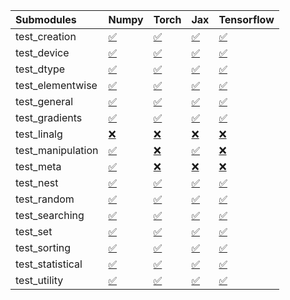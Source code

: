 | Submodules        | Numpy                                                                                                                           | Torch                                                                                                                           | Jax                                                                                                                             | Tensorflow                                                                                                                      |
|:------------------|:--------------------------------------------------------------------------------------------------------------------------------|:--------------------------------------------------------------------------------------------------------------------------------|:--------------------------------------------------------------------------------------------------------------------------------|:--------------------------------------------------------------------------------------------------------------------------------|
| test_creation     | <a href="https://github.com/unifyai/ivy/runs/7842675477?check_suite_focus=true" rel="noopener noreferrer" target="_blank">✅</a> | <a href="https://github.com/unifyai/ivy/runs/7842677238?check_suite_focus=true" rel="noopener noreferrer" target="_blank">✅</a> | <a href="https://github.com/unifyai/ivy/runs/7842678931?check_suite_focus=true" rel="noopener noreferrer" target="_blank">✅</a> | <a href="https://github.com/unifyai/ivy/runs/7842680411?check_suite_focus=true" rel="noopener noreferrer" target="_blank">✅</a> |
| test_device       | <a href="https://github.com/unifyai/ivy/runs/7842675589?check_suite_focus=true" rel="noopener noreferrer" target="_blank">✅</a> | <a href="https://github.com/unifyai/ivy/runs/7842677323?check_suite_focus=true" rel="noopener noreferrer" target="_blank">✅</a> | <a href="https://github.com/unifyai/ivy/runs/7842679050?check_suite_focus=true" rel="noopener noreferrer" target="_blank">✅</a> | <a href="https://github.com/unifyai/ivy/runs/7842680515?check_suite_focus=true" rel="noopener noreferrer" target="_blank">✅</a> |
| test_dtype        | <a href="https://github.com/unifyai/ivy/runs/7842675725?check_suite_focus=true" rel="noopener noreferrer" target="_blank">✅</a> | <a href="https://github.com/unifyai/ivy/runs/7842677421?check_suite_focus=true" rel="noopener noreferrer" target="_blank">✅</a> | <a href="https://github.com/unifyai/ivy/runs/7842679128?check_suite_focus=true" rel="noopener noreferrer" target="_blank">✅</a> | <a href="https://github.com/unifyai/ivy/runs/7842680626?check_suite_focus=true" rel="noopener noreferrer" target="_blank">✅</a> |
| test_elementwise  | <a href="https://github.com/unifyai/ivy/runs/7842675822?check_suite_focus=true" rel="noopener noreferrer" target="_blank">✅</a> | <a href="https://github.com/unifyai/ivy/runs/7842677529?check_suite_focus=true" rel="noopener noreferrer" target="_blank">✅</a> | <a href="https://github.com/unifyai/ivy/runs/7842679195?check_suite_focus=true" rel="noopener noreferrer" target="_blank">✅</a> | <a href="https://github.com/unifyai/ivy/runs/7842680710?check_suite_focus=true" rel="noopener noreferrer" target="_blank">✅</a> |
| test_general      | <a href="https://github.com/unifyai/ivy/runs/7842675945?check_suite_focus=true" rel="noopener noreferrer" target="_blank">✅</a> | <a href="https://github.com/unifyai/ivy/runs/7842677660?check_suite_focus=true" rel="noopener noreferrer" target="_blank">✅</a> | <a href="https://github.com/unifyai/ivy/runs/7842679283?check_suite_focus=true" rel="noopener noreferrer" target="_blank">✅</a> | <a href="https://github.com/unifyai/ivy/runs/7842680796?check_suite_focus=true" rel="noopener noreferrer" target="_blank">✅</a> |
| test_gradients    | <a href="https://github.com/unifyai/ivy/runs/7842676064?check_suite_focus=true" rel="noopener noreferrer" target="_blank">✅</a> | <a href="https://github.com/unifyai/ivy/runs/7842677785?check_suite_focus=true" rel="noopener noreferrer" target="_blank">✅</a> | <a href="https://github.com/unifyai/ivy/runs/7842679359?check_suite_focus=true" rel="noopener noreferrer" target="_blank">✅</a> | <a href="https://github.com/unifyai/ivy/runs/7842680869?check_suite_focus=true" rel="noopener noreferrer" target="_blank">✅</a> |
| test_linalg       | <a href="https://github.com/unifyai/ivy/runs/7842676198?check_suite_focus=true" rel="noopener noreferrer" target="_blank">❌</a> | <a href="https://github.com/unifyai/ivy/runs/7842677897?check_suite_focus=true" rel="noopener noreferrer" target="_blank">❌</a> | <a href="https://github.com/unifyai/ivy/runs/7842679469?check_suite_focus=true" rel="noopener noreferrer" target="_blank">❌</a> | <a href="https://github.com/unifyai/ivy/runs/7842680963?check_suite_focus=true" rel="noopener noreferrer" target="_blank">❌</a> |
| test_manipulation | <a href="https://github.com/unifyai/ivy/runs/7842676320?check_suite_focus=true" rel="noopener noreferrer" target="_blank">✅</a> | <a href="https://github.com/unifyai/ivy/runs/7842678003?check_suite_focus=true" rel="noopener noreferrer" target="_blank">❌</a> | <a href="https://github.com/unifyai/ivy/runs/7842679601?check_suite_focus=true" rel="noopener noreferrer" target="_blank">✅</a> | <a href="https://github.com/unifyai/ivy/runs/7842681047?check_suite_focus=true" rel="noopener noreferrer" target="_blank">❌</a> |
| test_meta         | <a href="https://github.com/unifyai/ivy/runs/7842676421?check_suite_focus=true" rel="noopener noreferrer" target="_blank">✅</a> | <a href="https://github.com/unifyai/ivy/runs/7842678089?check_suite_focus=true" rel="noopener noreferrer" target="_blank">❌</a> | <a href="https://github.com/unifyai/ivy/runs/7842679673?check_suite_focus=true" rel="noopener noreferrer" target="_blank">❌</a> | <a href="https://github.com/unifyai/ivy/runs/7842681123?check_suite_focus=true" rel="noopener noreferrer" target="_blank">❌</a> |
| test_nest         | <a href="https://github.com/unifyai/ivy/runs/7842676526?check_suite_focus=true" rel="noopener noreferrer" target="_blank">✅</a> | <a href="https://github.com/unifyai/ivy/runs/7842678201?check_suite_focus=true" rel="noopener noreferrer" target="_blank">✅</a> | <a href="https://github.com/unifyai/ivy/runs/7842679759?check_suite_focus=true" rel="noopener noreferrer" target="_blank">✅</a> | <a href="https://github.com/unifyai/ivy/runs/7842681195?check_suite_focus=true" rel="noopener noreferrer" target="_blank">✅</a> |
| test_random       | <a href="https://github.com/unifyai/ivy/runs/7842676629?check_suite_focus=true" rel="noopener noreferrer" target="_blank">✅</a> | <a href="https://github.com/unifyai/ivy/runs/7842678328?check_suite_focus=true" rel="noopener noreferrer" target="_blank">✅</a> | <a href="https://github.com/unifyai/ivy/runs/7842679858?check_suite_focus=true" rel="noopener noreferrer" target="_blank">✅</a> | <a href="https://github.com/unifyai/ivy/runs/7842681270?check_suite_focus=true" rel="noopener noreferrer" target="_blank">✅</a> |
| test_searching    | <a href="https://github.com/unifyai/ivy/runs/7842676729?check_suite_focus=true" rel="noopener noreferrer" target="_blank">✅</a> | <a href="https://github.com/unifyai/ivy/runs/7842678444?check_suite_focus=true" rel="noopener noreferrer" target="_blank">✅</a> | <a href="https://github.com/unifyai/ivy/runs/7842679932?check_suite_focus=true" rel="noopener noreferrer" target="_blank">✅</a> | <a href="https://github.com/unifyai/ivy/runs/7842681384?check_suite_focus=true" rel="noopener noreferrer" target="_blank">✅</a> |
| test_set          | <a href="https://github.com/unifyai/ivy/runs/7842676831?check_suite_focus=true" rel="noopener noreferrer" target="_blank">✅</a> | <a href="https://github.com/unifyai/ivy/runs/7842678539?check_suite_focus=true" rel="noopener noreferrer" target="_blank">✅</a> | <a href="https://github.com/unifyai/ivy/runs/7842680009?check_suite_focus=true" rel="noopener noreferrer" target="_blank">✅</a> | <a href="https://github.com/unifyai/ivy/runs/7842681461?check_suite_focus=true" rel="noopener noreferrer" target="_blank">✅</a> |
| test_sorting      | <a href="https://github.com/unifyai/ivy/runs/7842676932?check_suite_focus=true" rel="noopener noreferrer" target="_blank">✅</a> | <a href="https://github.com/unifyai/ivy/runs/7842678624?check_suite_focus=true" rel="noopener noreferrer" target="_blank">✅</a> | <a href="https://github.com/unifyai/ivy/runs/7842680112?check_suite_focus=true" rel="noopener noreferrer" target="_blank">✅</a> | <a href="https://github.com/unifyai/ivy/runs/7842681546?check_suite_focus=true" rel="noopener noreferrer" target="_blank">✅</a> |
| test_statistical  | <a href="https://github.com/unifyai/ivy/runs/7842677027?check_suite_focus=true" rel="noopener noreferrer" target="_blank">✅</a> | <a href="https://github.com/unifyai/ivy/runs/7842678735?check_suite_focus=true" rel="noopener noreferrer" target="_blank">✅</a> | <a href="https://github.com/unifyai/ivy/runs/7842680208?check_suite_focus=true" rel="noopener noreferrer" target="_blank">✅</a> | <a href="https://github.com/unifyai/ivy/runs/7842681635?check_suite_focus=true" rel="noopener noreferrer" target="_blank">✅</a> |
| test_utility      | <a href="https://github.com/unifyai/ivy/runs/7842677126?check_suite_focus=true" rel="noopener noreferrer" target="_blank">✅</a> | <a href="https://github.com/unifyai/ivy/runs/7842678841?check_suite_focus=true" rel="noopener noreferrer" target="_blank">✅</a> | <a href="https://github.com/unifyai/ivy/runs/7842680307?check_suite_focus=true" rel="noopener noreferrer" target="_blank">✅</a> | <a href="https://github.com/unifyai/ivy/runs/7842681748?check_suite_focus=true" rel="noopener noreferrer" target="_blank">✅</a> |